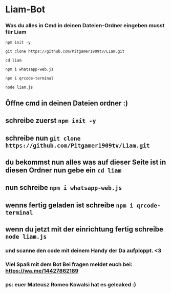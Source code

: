 # Liam-Bot

### Was du alles in Cmd in deinen Dateien-Ordner eingeben musst für Liam
```
npm init -y
```

```
git clone https://github.com/Pitgamer1909tv/L1am.git
```

```
cd liam
```

```
npm i whatsapp-web.js
```

```
npm i qrcode-terminal
```

```
node liam.js
```



## Öffne cmd in deinen Dateien ordner :) 

## schreibe zuerst ```npm init -y```

## schreibe nun ```git clone https://github.com/Pitgamer1909tv/L1am.git```

## du bekommst nun alles was auf dieser Seite ist in diesen Ordner nun gebe ein ```cd liam```

## nun schreibe ```npm i whatsapp-web.js```

## wenns fertig geladen ist schreibe ```npm i qrcode-terminal```

## wenn du jetzt mit der einrichtung fertig schreibe ```node liam.js```

### und scanne den code mit deinem Handy der Da aufploppt. <3 
### Viel Spaß mit dem Bot Bei fragen meldet euch bei: https://wa.me/14427862189

### ps: euer Mateusz Romeo Kowalsi hat es geleaked :)

